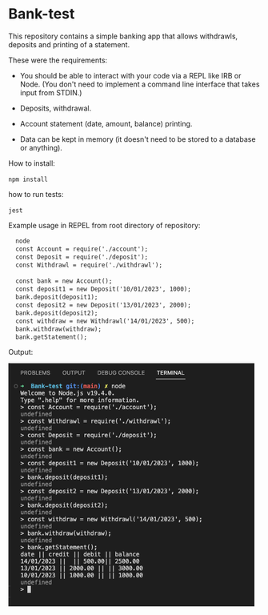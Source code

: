 # Bank-test

This repository contains a simple banking app that allows withdrawls, deposits and printing of a statement.

These were the requirements:

- You should be able to interact with your code via a REPL like IRB or Node. (You don't need to implement a command line interface that takes input from STDIN.)
- Deposits, withdrawal.

- Account statement (date, amount, balance) printing.

- Data can be kept in memory (it doesn't need to be stored to a database or anything).

How to install:

`npm install`

how to run tests:

`jest`

Example usage in REPEL from root directory of repository:

      node
      const Account = require('./account');
      const Deposit = require('./deposit');
      const Withdrawl = require('./withdrawl');

      const bank = new Account();
      const deposit1 = new Deposit('10/01/2023', 1000);
      bank.deposit(deposit1);
      const deposit2 = new Deposit('13/01/2023', 2000);
      bank.deposit(deposit2);
      const withdraw = new Withdrawl('14/01/2023', 500);
      bank.withdraw(withdraw);
      bank.getStatement();

Output:

![Alt Text](./screenshot.png)
